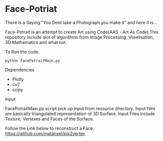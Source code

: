 # Face-Potriat

There is a Saying "You Dont take a Photograph you make it" and here it is... <br>

Face-Potrait is an attempt to create Art using Code(AAS - Art As Code).This repository include alot of algorithms from Image Processing, Voxelisation, 3D Mathematics and what not.


To Run the code.
 ``` 
 python FacePotraitMain.py
```

Dependencies

* Plotly
* cv2 
* scipy

Input

FacePotraitMain.py script pick up input from resource directory. Input files are basically triangulated representation of 3D Surface. Input Files include Texture, Vertexes and Faces of the Surface.

Follow the Link below to reconstruct a Face.
https://github.com/matansel/pix2vertex


 
